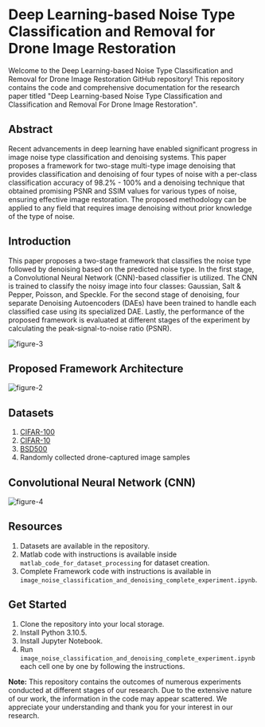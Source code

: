 # Deep Learning-based Noise Type Classification and Removal for Drone Image Restoration

Welcome to the Deep Learning-based Noise Type Classification and Removal for Drone Image Restoration GitHub repository! This repository contains the code and comprehensive documentation for the research paper titled "Deep Learning-based Noise Type Classification and Classification and Removal For Drone Image Restoration".

## Abstract

Recent advancements in deep learning have enabled significant progress in image noise type classification and denoising systems. This paper proposes a framework for two-stage multi-type image denoising that provides classification and denoising of four types of noise with a per-class classification accuracy of 98.2% - 100% and a denoising technique that obtained promising PSNR and SSIM values for various types of noise, ensuring effective image restoration. The proposed methodology can be applied to any field that requires image denoising without prior knowledge of the type of noise.

## Introduction

This paper proposes a two-stage framework that classifies the noise type followed by denoising based on the predicted noise type. In the first stage, a Convolutional Neural Network (CNN)-based classifier is utilized. The CNN is trained to classify the noisy image into four classes: Gaussian, Salt & Pepper, Poisson, and Speckle. For the second stage of denoising, four separate Denoising Autoencoders (DAEs) have been trained to handle each classified case using its specialized DAE. Lastly, the performance of the proposed framework is evaluated at different stages of the experiment by calculating the peak-signal-to-noise ratio (PSNR).

![figure-3](https://github.com/waqar-ahmed51/Deep-Learning-based-Noise-Type-Classification-and-Denoising-Github-Code-Repository/assets/54082156/8cd0b2ca-1a71-43af-861a-8c3cd4851074)

## Proposed Framework Architecture

![figure-2](https://github.com/waqar-ahmed51/Deep-Learning-based-Noise-Type-Classification-and-Denoising-Github-Code-Repository/assets/54082156/397a2b11-af49-4b40-84bc-b296d9e3cccb)

## Datasets

1. [CIFAR-100](https://www.kaggle.com/datasets/alincijov/cifar-100)
2. [CIFAR-10](https://www.kaggle.com/c/cifar-10)
3. [BSD500](https://www.kaggle.com/datasets/kavithak1388/bsd500original)
4. Randomly collected drone-captured image samples

## Convolutional Neural Network (CNN)

![figure-4](https://github.com/waqar-ahmed51/Deep-Learning-based-Noise-Type-Classification-and-Denoising-Github-Code-Repository/assets/54082156/07e83583-f7c6-4519-936b-337ed0428679)

## Resources

1. Datasets are available in the repository.
2. Matlab code with instructions is available inside `matlab_code_for_dataset_processing` for dataset creation.
3. Complete Framework code with instructions is available in `image_noise_classification_and_denoising_complete_experiment.ipynb`.

## Get Started

1. Clone the repository into your local storage.
2. Install Python 3.10.5.
3. Install Jupyter Notebook.
4. Run `image_noise_classification_and_denoising_complete_experiment.ipynb` each cell one by one by following the instructions.

**Note:** This repository contains the outcomes of numerous experiments conducted at different stages of our research. Due to the extensive nature of our work, the information in the code may appear scattered. We appreciate your understanding and thank you for your interest in our research.

